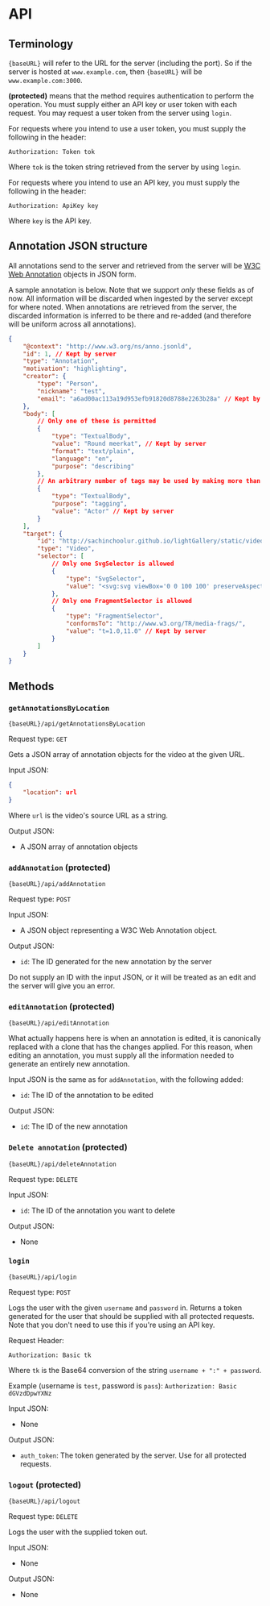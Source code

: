 # API

## Terminology
`{baseURL}` will refer to the URL for the server (including the port). So if the server is hosted at `www.example.com`, then `{baseURL}` will be `www.example.com:3000`.

**(protected)** means that the method requires authentication to perform the operation. You must supply either an API key or user token with each request. You may request a user token from the server using `login`.

For requests where you intend to use a user token, you must supply the following in the header:
```
Authorization: Token tok
```
Where `tok` is the token string retrieved from the server by using `login`.

For requests where you intend to use an API key, you must supply the following in the header: 
```
Authorization: ApiKey key
```
Where `key` is the API key.


## Annotation JSON structure
All annotations send to the server and retrieved from the server will be [W3C Web Annotation](https://www.w3.org/TR/annotation-model/) objects in JSON form. 

A sample annotation is below. Note that we support *only* these fields as of now. All information will be discarded when ingested by the server except for where noted. When annotations are retrieved from the server, the discarded information is inferred to be there and re-added (and therefore will be uniform across all annotations).

```json
{
    "@context": "http://www.w3.org/ns/anno.jsonld",
    "id": 1, // Kept by server
    "type": "Annotation",
    "motivation": "highlighting",
    "creator": {
        "type": "Person",
        "nickname": "test",
        "email": "a6ad00ac113a19d953efb91820d8788e2263b28a" // Kept by server. SHA1 email address
    },
    "body": [
        // Only one of these is permitted
        {
            "type": "TextualBody",
            "value": "Round meerkat", // Kept by server
            "format": "text/plain",
            "language": "en",
            "purpose": "describing"
        },
        // An arbitrary number of tags may be used by making more than one of this object
        {
            "type": "TextualBody",
            "purpose": "tagging",
            "value": "Actor" // Kept by server
        }
    ],
    "target": {
        "id": "http://sachinchoolur.github.io/lightGallery/static/videos/video2.mp4", // Kept by server
        "type": "Video",
        "selector": [
            // Only one SvgSelector is allowed
            {
                "type": "SvgSelector",
                "value": "<svg:svg viewBox='0 0 100 100' preserveAspectRatio='none'><polygon points='35,17.22222222222222 38.90625,12.222222222222221 42.34375,12.222222222222221 49.6875,33.61111111111111 50.625,48.61111111111111 46.40625,62.222222222222214 45.3125,70.55121527777779 34.375,69.16666666666667 32.65625,55.83333333333333 28.906249999999996,44.72222222222222 29.84375,32.77777777777778 33.90625,22.22222222222222' /></svg:svg>" // Kept by server
            },
            // Only one FragmentSelector is allowed
            {
                "type": "FragmentSelector",
                "conformsTo": "http://www.w3.org/TR/media-frags/",
                "value": "t=1.0,11.0" // Kept by server
            }
        ]
    }
}
```

## Methods

### `getAnnotationsByLocation`
`{baseURL}/api/getAnnotationsByLocation`

Request type: `GET`

Gets a JSON array of annotation objects for the video at the given URL.

Input JSON:
```json
{
    "location": url
}
```
Where `url` is the video's source URL as a string.

Output JSON:
- A JSON array of annotation objects


### `addAnnotation` (protected)
`{baseURL}/api/addAnnotation`

Request type: `POST`

Input JSON:
- A JSON object representing a W3C Web Annotation object.

Output JSON:
- `id`: The ID generated for the new annotation by the server

Do not supply an ID with the input JSON, or it will be treated as an edit and the server will give you an error.


### `editAnnotation` (protected)
`{baseURL}/api/editAnnotation`

What actually happens here is when an annotation is edited, it is canonically replaced with a clone that has the changes applied. For this reason, when editing an annotation, you must supply all the information needed to generate an entirely new annotation.

Input JSON is the same as for `addAnnotation`, with the following added:
- `id`: The ID of the annotation to be edited

Output JSON:
- `id`: The ID of the new annotation


### `Delete annotation` (protected)
`{baseURL}/api/deleteAnnotation`

Request type: `DELETE`

Input JSON:
- `id`: The ID of the annotation you want to delete

Output JSON:
- None


### `login`
`{baseURL}/api/login`

Request type: `POST`

Logs the user with the given `username` and `password` in. Returns a token generated for the user that should be supplied with all protected requests. Note that you don't need to use this if you're using an API key.

Request Header:
```
Authorization: Basic tk
```
Where `tk` is the Base64 conversion of the string `username + ":" + password`.

Example (username is `test`, password is `pass`): `Authorization: Basic dGVzdDpwYXNz`

Input JSON:
- None

Output JSON:
- `auth_token`: The token generated by the server. Use for all protected requests.


### `logout` (protected)
`{baseURL}/api/logout`

Request type: `DELETE`

Logs the user with the supplied token out.

Input JSON:
- None

Output JSON:
- None

